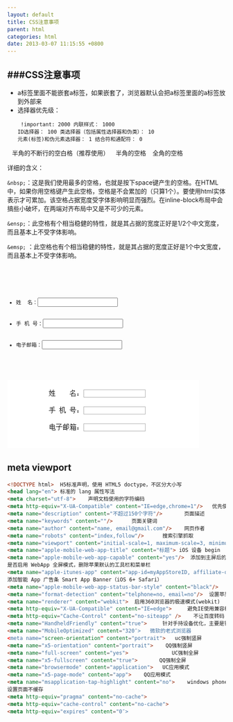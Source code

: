 ```yaml
---
layout: default
title: CSS注意事项
parent: html
categories: html
date: 2013-03-07 11:15:55 +0800
---
```


###CSS注意事项
---
* a标签里面不能嵌套a标签，如果嵌套了，浏览器默认会把a标签里面的a标签放到外部来
* 选择器优先级：<pre><code>
	!important: 2000
	内联样式： 1000
	ID选择器： 100
	类选择器（包括属性选择器和伪类）： 10
	元素(标签)和伪元素选择器： 1
	结合符和通配符： 0
</code></pre>

<code>&nbsp;</code> 半角的不断行的空白格（推荐使用）
<code>&ensp;</code>  半角的空格 
<code>&emsp;</code>  全角的空格

详细的含义：

`&nbsp;`：这是我们使用最多的空格，也就是按下space键产生的空格。在HTML中，如果你用空格键产生此空格，空格是不会累加的（只算1个）。要使用html实体表示才可累加。该空格占据宽度受字体影响明显而强烈。在inline-block布局中会搞些小破坏，在两端对齐布局中又是不可少的元素。

`&ensp;`：此空格有个相当稳健的特性，就是其占据的宽度正好是1/2个中文宽度，而且基本上不受字体影响。

`&emsp;` ：此空格也有个相当稳健的特性，就是其占据的宽度正好是1个中文宽度，而且基本上不受字体影响。

<code>
	<ul>
    <li class="li">姓&emsp;&emsp;名：<input type="text" /></li>
    <li class="li">手&ensp;机&ensp;号：<input type="text" /></li>
    <li class="li">电子邮箱：<input type="text" /></li>
	</ul>
</code>

![GitHub](./pic/595142-20170508213546066-2094539815.png "GitHub,Social Coding")

## meta viewport
```html
<!DOCTYPE html>  H5标准声明，使用 HTML5 doctype，不区分大小写
<head lang="en"> 标准的 lang 属性写法
<meta charset="utf-8">    声明文档使用的字符编码
<meta http-equiv="X-UA-Compatible" content="IE=edge,chrome=1"/>   优先使用 IE 最新版本和 Chrome
<meta name="description" content="不超过150个字符"/>       页面描述
<meta name="keywords" content=""/>      页面关键词
<meta name="author" content="name, email@gmail.com"/>    网页作者
<meta name="robots" content="index,follow"/>      搜索引擎抓取
<meta name="viewport" content="initial-scale=1, maximum-scale=3, minimum-scale=1, user-scalable=no"> 为移动设备添加 viewport
<meta name="apple-mobile-web-app-title" content="标题"> iOS 设备 begin
<meta name="apple-mobile-web-app-capable" content="yes"/>  添加到主屏后的标题（iOS 6 新增）
是否启用 WebApp 全屏模式，删除苹果默认的工具栏和菜单栏
<meta name="apple-itunes-app" content="app-id=myAppStoreID, affiliate-data=myAffiliateData, app-argument=myURL">
添加智能 App 广告条 Smart App Banner（iOS 6+ Safari）
<meta name="apple-mobile-web-app-status-bar-style" content="black"/>
<meta name="format-detection" content="telphone=no, email=no"/>  设置苹果工具栏颜色
<meta name="renderer" content="webkit">  启用360浏览器的极速模式(webkit)
<meta http-equiv="X-UA-Compatible" content="IE=edge">     避免IE使用兼容模式
<meta http-equiv="Cache-Control" content="no-siteapp" />    不让百度转码
<meta name="HandheldFriendly" content="true">     针对手持设备优化，主要是针对一些老的不识别viewport的浏览器，比如黑莓
<meta name="MobileOptimized" content="320″>   微软的老式浏览器
<meta name="screen-orientation" content="portrait">   uc强制竖屏
<meta name="x5-orientation" content="portrait">    QQ强制竖屏
<meta name="full-screen" content="yes">              UC强制全屏
<meta name="x5-fullscreen" content="true">       QQ强制全屏
<meta name="browsermode" content="application">   UC应用模式
<meta name="x5-page-mode" content="app">    QQ应用模式
<meta name="msapplication-tap-highlight" content="no">    windows phone 点击无高光
设置页面不缓存
<meta http-equiv="pragma" content="no-cache">
<meta http-equiv="cache-control" content="no-cache">
<meta http-equiv="expires" content="0″>
```

